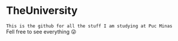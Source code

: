 # TheUniversity
``This is the github for all the stuff I am studying at Puc Minas``
<br>
Fell free to see everything :stuck_out_tongue_winking_eye:
